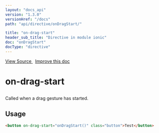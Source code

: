 ```yaml
---
layout: "docs_api"
version: "1.3.0"
versionHref: "/docs"
path: "api/directive/onDragStart/"

title: "on-drag-start"
header_sub_title: "Directive in module ionic"
doc: "onDragStart"
docType: "directive"
---
```


<div class="improve-docs">
<a href='http://github.com/driftyco/ionic/tree/1.x/js/angular/directive/gesture.js#L89'>
View Source
</a>
&nbsp;
<a href='http://github.com/driftyco/ionic/edit/1.x/js/angular/directive/gesture.js#L89'>
Improve this doc
</a>
</div>




<h1 class="api-title">

on-drag-start



</h1>





Called when a drag gesture has started.









<h2 id="usage">Usage</h2>

```html
<button on-drag-start="onDragStart()" class="button">Test</button>
```









